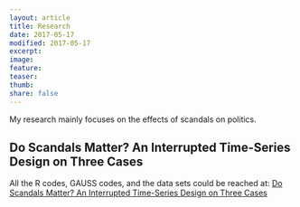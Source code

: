 ```yaml
---
layout: article
title: Research
date: 2017-05-17
modified: 2017-05-17
excerpt: 
image:
feature: 
teaser: 
thumb:
share: false
---
```


My research mainly focuses on the effects of scandals on politics.

## Do Scandals Matter? An Interrupted Time-Series Design on Three Cases

All the R codes, GAUSS codes, and the data sets could be reached at:
[Do Scandals Matter? An Interrupted Time-Series Design on Three Cases](https://github.com/tzuliu/Do-Scandals-Matter-An-Interrupted-Time-Series-Design-on-Three-Cases)
